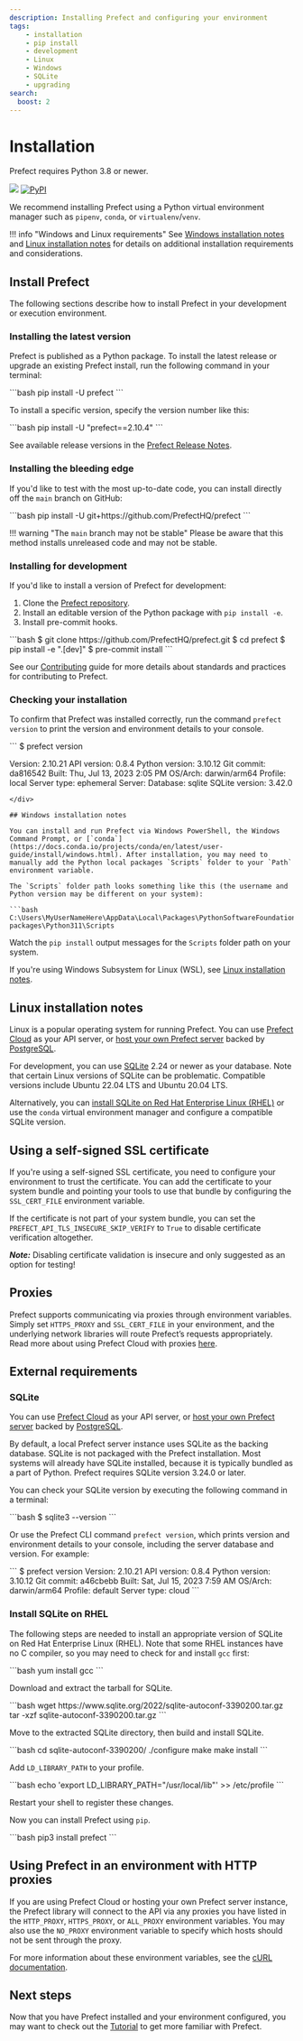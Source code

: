 ```yaml
---
description: Installing Prefect and configuring your environment
tags:
    - installation
    - pip install
    - development
    - Linux
    - Windows
    - SQLite
    - upgrading
search:
  boost: 2
---
```



# Installation

Prefect requires Python 3.8 or newer.

<p align="left">
    <a href="https://pypi.python.org/pypi/prefect/" alt="Python Versions">
        <img src="https://img.shields.io/pypi/pyversions/prefect?color=0052FF&labelColor=090422" /></a>
    <a href="https://pypi.python.org/pypi/prefect/" alt="PyPI version">
        <img alt="PyPI" src="https://img.shields.io/pypi/v/prefect?color=0052FF&labelColor=090422"></a>
</p>

We recommend installing Prefect using a Python virtual environment manager such as `pipenv`, `conda`, or `virtualenv`/`venv`.

!!! info "Windows and Linux requirements"
    See [Windows installation notes](#windows-installation-notes) and [Linux installation notes](#linux-installation-notes) for details on additional installation requirements and considerations.

## Install Prefect

The following sections describe how to install Prefect in your development or execution environment.

### Installing the latest version

Prefect is published as a Python package. To install the latest release or upgrade an existing Prefect install, run the following command in your terminal:

<div class="terminal">
```bash
pip install -U prefect
```
</div>

To install a specific version, specify the version number like this:

<div class="terminal">
```bash
pip install -U "prefect==2.10.4"
```
</div>

See available release versions in the [Prefect Release Notes](https://github.com/PrefectHQ/prefect/blob/main/RELEASE-NOTES.md).

### Installing the bleeding edge

If you'd like to test with the most up-to-date code, you can install directly off the `main` branch on GitHub:

<div class="terminal">
```bash
pip install -U git+https://github.com/PrefectHQ/prefect
```
</div>

!!! warning "The `main` branch may not be stable"
    Please be aware that this method installs unreleased code and may not be stable.

### Installing for development

If you'd like to install a version of Prefect for development:

1. Clone the [Prefect repository](https://github.com/PrefectHQ/prefect).
2. Install an editable version of the Python package with `pip install -e`.
3. Install pre-commit hooks.

<div class="terminal">
```bash
$ git clone https://github.com/PrefectHQ/prefect.git
$ cd prefect
$ pip install -e ".[dev]"
$ pre-commit install
```
</div>

See our [Contributing](/contributing/overview/) guide for more details about standards and practices for contributing to Prefect.

### Checking your installation

To confirm that Prefect was installed correctly, run the command `prefect version` to print the version and environment details to your console.

<div class="terminal">
```
$ prefect version

Version:             2.10.21
API version:         0.8.4
Python version:      3.10.12
Git commit:          da816542
Built:               Thu, Jul 13, 2023 2:05 PM
OS/Arch:             darwin/arm64
Profile:              local
Server type:         ephemeral
Server:
  Database:          sqlite
  SQLite version:    3.42.0

```
</div>

## Windows installation notes

You can install and run Prefect via Windows PowerShell, the Windows Command Prompt, or [`conda`](https://docs.conda.io/projects/conda/en/latest/user-guide/install/windows.html). After installation, you may need to manually add the Python local packages `Scripts` folder to your `Path` environment variable.

The `Scripts` folder path looks something like this (the username and Python version may be different on your system):

```bash
C:\Users\MyUserNameHere\AppData\Local\Packages\PythonSoftwareFoundation.Python.3.11_qbz5n2kfra8p0\LocalCache\local-packages\Python311\Scripts
```

Watch the `pip install` output messages for the `Scripts` folder path on your system.

If you're using Windows Subsystem for Linux (WSL), see [Linux installation notes](#linux-installation-notes).

## Linux installation notes

Linux is a popular operating system for running Prefect. You can use [Prefect Cloud](/ui/cloud/) as your API server, or [host your own Prefect server](/host/) backed by [PostgreSQL](/concepts/database/#configuring_a_postgresql_database).

For development, you can use [SQLite](/concepts/database/#configuring_a_sqlite_database) 2.24 or newer as your database. Note that certain Linux versions of SQLite can be problematic. Compatible versions include Ubuntu 22.04 LTS and Ubuntu 20.04 LTS.

Alternatively, you can [install SQLite on Red Hat Enterprise Linux (RHEL)](#install-sqlite-on-rhel) or use the `conda` virtual environment manager and configure a compatible SQLite version.

## Using a self-signed SSL certificate

If you're using a self-signed SSL certificate, you need to configure your
environment to trust the certificate. You can add the
certificate to your system bundle and pointing your tools to use that bundle by configuring the `SSL_CERT_FILE` environment variable.

If the certificate is not part of your system bundle, you can set the
`PREFECT_API_TLS_INSECURE_SKIP_VERIFY` to `True` to disable certificate verification altogether.

***Note:*** Disabling certificate validation is insecure and only suggested as an option for testing!

## Proxies

Prefect supports communicating via proxies through environment variables. Simply set `HTTPS_PROXY` and `SSL_CERT_FILE` in your environment, and the underlying network libraries will route Prefect’s requests appropriately. Read more about using Prefect Cloud with proxies [here](https://discourse.prefect.io/t/using-prefect-cloud-with-proxies/1696).

## External requirements

### SQLite

You can use [Prefect Cloud](/ui/cloud/) as your API server, or [host your own Prefect server](/host/) backed by [PostgreSQL](/concepts/database/#configuring_a_postgresql_database).

By default, a local Prefect server instance uses SQLite as the backing database. SQLite is not packaged with the Prefect installation. Most systems will already have SQLite installed, because it is typically bundled as a part of Python. Prefect requires SQLite version 3.24.0 or later.

You can check your SQLite version by executing the following command in a terminal:

<div class="terminal">
```bash
$ sqlite3 --version
```
</div>

Or use the Prefect CLI command `prefect version`, which prints version and environment details to your console, including the server database and version. For example:

<div class="terminal">
```
$ prefect version
Version:             2.10.21
API version:         0.8.4
Python version:      3.10.12
Git commit:          a46cbebb
Built:               Sat, Jul 15, 2023 7:59 AM
OS/Arch:             darwin/arm64
Profile:              default
Server type:         cloud
```
</div>

### Install SQLite on RHEL

The following steps are needed to install an appropriate version of SQLite on Red Hat Enterprise Linux (RHEL). Note that some RHEL instances have no C compiler, so you may need to check for and install `gcc` first:

<div class="terminal">
```bash
yum install gcc
```
</div>

Download and extract the tarball for SQLite.

<div class="terminal">
```bash
wget https://www.sqlite.org/2022/sqlite-autoconf-3390200.tar.gz
tar -xzf sqlite-autoconf-3390200.tar.gz
```
</div>

Move to the extracted SQLite directory, then build and install SQLite.

<div class="terminal">
```bash
cd sqlite-autoconf-3390200/
./configure
make
make install
```
</div>

Add `LD_LIBRARY_PATH` to your profile.

<div class="terminal">
```bash
echo 'export LD_LIBRARY_PATH="/usr/local/lib"' >> /etc/profile
```
</div>

Restart your shell to register these changes.

Now you can install Prefect using `pip`.

<div class="terminal">
```bash
pip3 install prefect
```
</div>

## Using Prefect in an environment with HTTP proxies

If you are using Prefect Cloud or hosting your own Prefect server instance, the Prefect library
will connect to the API via any proxies you have listed in the `HTTP_PROXY`,
`HTTPS_PROXY`, or `ALL_PROXY` environment variables.  You may also use the `NO_PROXY`
environment variable to specify which hosts should not be sent through the proxy.

For more information about these environment variables, see the [cURL
documentation](https://everything.curl.dev/usingcurl/proxies/env).

## Next steps

Now that you have Prefect installed and your environment configured, you may want to check out the [Tutorial](/tutorial/) to get more familiar with Prefect.
